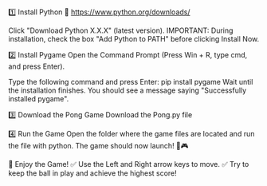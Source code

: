 1️⃣ Install Python
🔗 https://www.python.org/downloads/

Click "Download Python X.X.X" (latest version).
IMPORTANT: During installation, check the box "Add Python to PATH" before clicking Install Now.

2️⃣ Install Pygame
Open the Command Prompt (Press Win + R, type cmd, and press Enter).

Type the following command and press Enter:
pip install pygame
Wait until the installation finishes. You should see a message saying "Successfully installed pygame".


3️⃣ Download the Pong Game
Download the Pong.py file

4️⃣ Run the Game
Open the folder where the game files are located and run the file with python.
The game should now launch! 🎾🎮


🎉 Enjoy the Game!
✅ Use the Left and Right arrow keys to move.
✅ Try to keep the ball in play and achieve the highest score!
